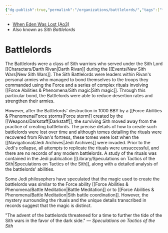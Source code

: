 ```yaml
---
{"dg-publish":true,"permalink":"/organizations/battlelords/","tags":["faction","sith"]}
---
```


- [When Eden Was Lost (Ao3)](https://archiveofourown.org/works/19334440/chapters/45992584)
- Also known as *Sith Battlelords*
# Battlelords
The Battlelords were a class of Sith warriors who served under the Sith Lord [[Characters/Darth Rivan\|Darth Rivan]] during the [[Events/New Sith Wars\|New Sith Wars]]. The Sith Battlelords were leaders within Rivan's personal armies who managed to bond themselves to the troops they commanded using the Force and a series of complex rituals involving [[Force Abilities & Phenomena/Sith magic\|Sith magic]]. Through this particular bond, the Battlelords were able to reduce desertion rates and strengthen their armies. 

However, after the Battlelords' destruction in 1000 BBY by a [[Force Abilities & Phenomena/Force storms\|Force storm]] created by the [[Weapons/Darkstaff\|Darkstaff]], the surviving Sith moved away from the practice of creating battlelords. The precise details of how to create such battlelords were lost over time and although tomes detailing the rituals were recovered from Rivan's fortress, these tomes were lost when the [[Navigational/Jedi Archives\|Jedi Archives]] were invaded. Prior to the Jedi's collapse, all attempts to replicate the rituals were unsuccessful, and there are no records of any modern battlelords. A study of the rituals was contained in the Jedi publication [[Library/Speculations on Tactics of the Sith\|Speculations on Tactics of the Sith]], along with a detailed analysis of the battlelords' abilities. 

Some Jedi philosophers have speculated that the magic used to create the battlelords was similar to the Force ability [[Force Abilities & Phenomena/Battle Meditation\|Battle Meditation]] or to [[Force Abilities & Phenomena/Battle Meditation\|Sith battle coordination]]. However, the mystery surrounding the rituals and the unique details transcribed in records suggest that the magic is distinct. 

"The advent of the battlelords threatened for a time to further the tide of the Sith wars in the favor of the dark side." — *Speculations on Tactics of the Sith*